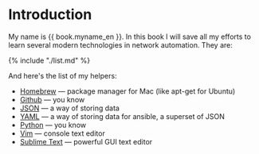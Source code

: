# Introduction

My name is {{ book.myname_en }}. In this book I will save all my efforts to learn several modern technologies in network automation. They are:

{% include "./list.md" %}

And here's the list of my helpers:

* [Homebrew](https://brew.sh/) — package manager for Mac (like apt-get for Ubuntu)
* [Github](https://github.com) — you know
* [JSON](https://en.wikipedia.org/wiki/JSON) — a way of storing data
* [YAML](https://en.wikipedia.org/wiki/YAML) — a way of storing data for ansible, a superset of JSON
* [Python](https://www.python.org/) — you know
* [Vim](http://www.vim.org/) — console text editor
* [Sublime Text](https://www.sublimetext.com/) — powerful GUI text editor
